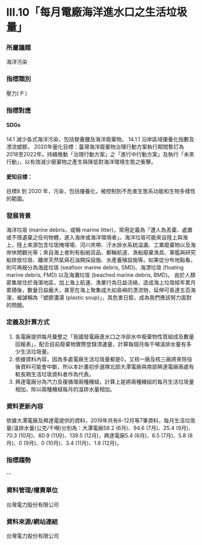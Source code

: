 # III.10「每月電廠海洋進水口之生活垃圾量」

### 所屬議題
海洋污染
### 指標類別
壓力( P )
### 指標對應
#### SDGs
14.1 減少各式海洋污染，包括營養鹽及海洋廢棄物。 14.1.1 沿岸區域優養化指數及漂流塑膠。 2020年量化目標：臺灣海洋廢棄物治理行動方案執行期間暫訂為2018至2022年。持續推動「治理行動方案」之「進行中行動方案」及執行「未來行動」，以有效減少廢棄物之產生與降低對海洋環境生態之衝擊。
#### 愛知目標：
目標8 到 2020 年，污染，包括優養化，被控制到不危害生態系功能和生物多樣性的範圍。
### 發展背景
海洋垃圾 (marine debris，或稱 marine litter)，常用定義為「遭人為丟棄、處置或不慎遺棄之任何物體，進入海岸或海洋環境者」。海洋垃圾可能來自陸上與海上，陸上來源包含垃圾掩埋場、河川夾帶、汙水排水系統溢漏、工業廢棄物以及海岸休閒觀光等；來自海上者則有船舶貨品、郵輪航道、漁船廢棄漁具、軍艦與研究船排放垃圾、離岸天然氣與石油開採設施、水產養殖設施等。如果從分布地點看，則可再細分為海底垃圾 (seafloor marine debris, SMD)、海漂垃圾 (floating marine debris, FMD) 以及海灘垃圾 (beached marine debris, BMD)。 由於人類密集居住於海濱地區，加上海上航運、漁業行為日益活絡，造成海上垃圾經年累月累積後，數量日益龐大，甚至在海上聚集成大如島嶼的漂流物，延伸可長達五百海浬，被謔稱為「塑膠濃湯 (plastic soup)」，其危害日鉅，成為我們應該努力面對的問題。
### 定義及計算方式
1.  各電廠提供每月彙整之「我國發電廠進水口之冷卻水中廢棄物性質組成及數量回報表」，配合目前廢棄物實際登錄清運量，計算每個月每千噸溫排水量有多少生活垃圾量。
2.  依據資料內容，因為多處電廠生活垃圾量都是0，又核一廠及核三廠將來除役後資料可能會中斷，所以本計畫初步選擇北部大潭電廠與南部興達電廠兩處有較長期生活垃圾資料者作為代表。
3.  興達電廠分為汽力及複循環兩種機組，計算上是將兩種機組的每月生活垃圾量相加，除以兩種機組每月的溫排水量相加。
### 資料更新內容
依據大潭電廠及興達電提供的資料，2019年共有6-12月等7筆資料，每月生活垃圾量/溫排水量(公克/千噸)分別為：大潭電廠58.2 (6月)、94.6 (7月)、25.4 (9月)、70.3 (10月)、60.9 (11月)、139.5 (12月)，興達電廠5.4 (6月)、6.5 (7月)、5.8 (8月)、0 (9月)、0 (10月)、3.4 (11月)、1.8 (12月)。
### 指標趨勢
--
### 資料管理/權責單位
台灣電力股份有限公司
### 資料來源/網站連結
台灣電力股份有限公司